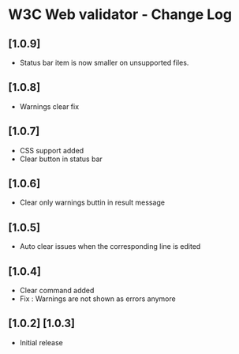 # W3C Web validator - Change Log

## [1.0.9]

- Status bar item is now smaller on unsupported files.

## [1.0.8]

- Warnings clear fix

## [1.0.7]

- CSS support added
- Clear button in status bar

## [1.0.6]

- Clear only warnings buttin in result message

## [1.0.5]

- Auto clear issues when the corresponding line is edited

## [1.0.4]

- Clear command added
- Fix : Warnings are not shown as errors anymore

## [1.0.2] [1.0.3]

- Initial release

